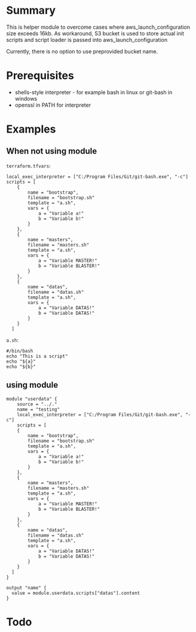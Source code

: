 # Summary

This is helper module to overcome cases where aws_launch_configuration size exceeds 16kb.
As workaround, S3 bucket is used to store actual init scripts and script loader is passed into aws_launch_configuration

Currently, there is no option to use preprovided bucket name.

# Prerequisites

* shells-style interpreter - for example bash in linux or git-bash in windows
* openssl in PATH for interpreter

# Examples

## When not using module

`terraform.tfvars`:
```
local_exec_interpreter = ["C:/Program Files/Git/git-bash.exe", "-c"]
scripts = [
    {
        name = "bootstrap",
        filename = "bootstrap.sh"
        template = "a.sh",
        vars = {
            a = "Variable a!"
            b = "Variable b!"
        }    
    },
    {
        name = "masters",
        filename = "masters.sh"
        template = "a.sh",
        vars = {
            a = "Variable MASTER!"
            b = "Variable BLASTER!"
        }    
    },
    {
        name = "datas",
        filename = "datas.sh"
        template = "a.sh",
        vars = {
            a = "Variable DATAS!"
            b = "Variable DATAS!"
        }    
    }
  ]
```

`a.sh`: 

```
#/bin/bash
echo "This is a script"
echo "${a}"
echo "${b}"
```

## using module

```
module "userdata" {
    source = "../."
    name = "testing"
    local_exec_interpreter = ["C:/Program Files/Git/git-bash.exe", "-c"]
    scripts = [
    {
        name = "bootstrap",
        filename = "bootstrap.sh"
        template = "a.sh",
        vars = {
            a = "Variable a!"
            b = "Variable b!"
        }    
    },
    {
        name = "masters",
        filename = "masters.sh"
        template = "a.sh",
        vars = {
            a = "Variable MASTER!"
            b = "Variable BLASTER!"
        }    
    },
    {
        name = "datas",
        filename = "datas.sh"
        template = "a.sh",
        vars = {
            a = "Variable DATAS!"
            b = "Variable DATAS!"
        }    
    }
  ]
}

output "name" {
  value = module.userdata.scripts["datas"].content
}
```

# Todo

